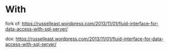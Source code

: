 # With

fork of: https://russelleast.wordpress.com/2013/11/01/fluid-interface-for-data-access-with-sql-server/

dox: https://russelleast.wordpress.com/2013/11/01/fluid-interface-for-data-access-with-sql-server/
